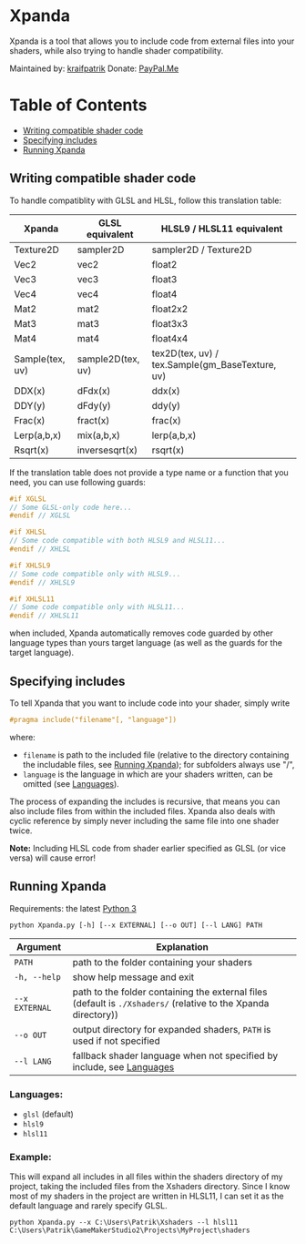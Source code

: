 # Xpanda
Xpanda is a tool that allows you to include code from external files into your shaders, while also trying to handle shader compatibility.

Maintained by: [kraifpatrik](https://github.com/kraifpatrik)
Donate: [PayPal.Me](https://www.paypal.me/kraifpatrik/1usd)

# Table of Contents
 - [Writing compatible shader code](#writing-compatible-shader-code)
 - [Specifying includes](#specifying-includes)
 - [Running Xpanda](#running-xpanda)

## Writing compatible shader code
To handle compatiblity with GLSL and HLSL, follow this translation table:

Xpanda          | GLSL equivalent   | HLSL9 / HLSL11 equivalent
--------------- | ----------------- | -------------------------
Texture2D       | sampler2D         | sampler2D / Texture2D
Vec2            | vec2              | float2
Vec3            | vec3              | float3
Vec4            | vec4              | float4
Mat2            | mat2              | float2x2
Mat3            | mat3              | float3x3
Mat4            | mat4              | float4x4
Sample(tex, uv) | sample2D(tex, uv) | tex2D(tex, uv) / tex.Sample(gm_BaseTexture, uv)
DDX(x)          | dFdx(x)           | ddx(x)
DDY(y)          | dFdy(y)           | ddy(y)
Frac(x)         | fract(x)          | frac(x)
Lerp(a,b,x)     | mix(a,b,x)        | lerp(a,b,x)
Rsqrt(x)        | inversesqrt(x)    | rsqrt(x)

If the translation table does not provide a type name or a function that you need, you can use following guards:

```c
#if XGLSL
// Some GLSL-only code here...
#endif // XGLSL

#if XHLSL
// Some code compatible with both HLSL9 and HLSL11...
#endif // XHLSL

#if XHLSL9
// Some code compatible only with HLSL9...
#endif // XHLSL9

#if XHLSL11
// Some code compatible only with HLSL11...
#endif // XHLSL11
```

when included, Xpanda automatically removes code guarded by other language types than yours target language (as well as the guards for the target language).

## Specifying includes
To tell Xpanda that you want to include code into your shader, simply write

```c
#pragma include("filename"[, "language"])
```

where:
 - `filename` is path to the included file (relative to the directory containing the includable files, see [Running Xpanda](#running-xpanda)); for subfolders always use "/",
 - `language` is the language in which are your shaders written, can be omitted (see [Languages](#languages)).

The process of expanding the includes is recursive, that means you can also include files from within the included files. Xpanda also deals with cyclic reference by simply never including the same file into one shader twice.

**Note:** Including HLSL code from shader earlier specified as GLSL (or vice versa) will cause error!

## Running Xpanda
Requirements: the latest [Python 3](https://www.python.org/downloads/)

```
python Xpanda.py [-h] [--x EXTERNAL] [--o OUT] [--l LANG] PATH
```

Argument       | Explanation
-------------- | -----------
`PATH`         | path to the folder containing your shaders
`-h, --help`   | show help message and exit
`--x EXTERNAL` | path to the folder containing the external files (default is `./Xshaders/` (relative to the Xpanda directory))
`--o OUT`      | output directory for expanded shaders, `PATH` is used if not specified
`--l LANG`     | fallback shader language when not specified by include, see [Languages](#languages)

### Languages:
 - `glsl` (default)
 - `hlsl9`
 - `hlsl11`

### Example:
This will expand all includes in all files within the shaders directory of my project, taking the included files from the Xshaders directory. Since I know most of my shaders in the project are written in HLSL11, I can set it as the default language and rarely specify GLSL.

```
python Xpanda.py --x C:\Users\Patrik\Xshaders --l hlsl11 C:\Users\Patrik\GameMakerStudio2\Projects\MyProject\shaders
```

